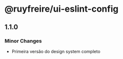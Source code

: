 # @ruyfreire/ui-eslint-config

## 1.1.0

### Minor Changes

- Primeira versão do design system completo
